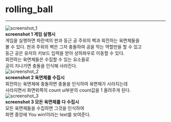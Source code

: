 # rolling_ball  
--------------------------  
![screenshot_1](https://user-images.githubusercontent.com/38284288/40974388-60360924-6902-11e8-824f-062dffc95745.png)  
**screenshot 1 게임 실행시**  
게임을 실행하면 파란색의 판과 둥근 공 주위의 벽과 회전하는 육면체들을  
볼 수 있다. 판과 주위의 벽은 그저 충돌하여 공을 막는 역할만을 할 수 있고  
둥근 공은 유저의 키보드 입력을 받아 상하좌우로 이동할 수 있다.  
회전하는 육면체들은 수집할 수 있는 요소들로  
공이 지나가면 충돌을 인식해 사라진다.  
![screenshot_2](https://user-images.githubusercontent.com/38284288/40974566-eb8d7138-6902-11e8-80a5-125309b1eefa.png)  
**screenshot 2 육면체를 수집시**  
회전하는 육면체에 충돌하면 충돌을 인식하여 육면체가 사라지는데  
사라지면서 화면위쪽의 count ui부분의 count값을 1 올려주게 된다.  
![screenshot_3](https://user-images.githubusercontent.com/38284288/40974648-261a1fa4-6903-11e8-93b1-544cae174b9a.png)  
**screenshot 3 모든 육면체를 다 수집시**  
모든 육면체들을 수집하면 그것을 인식하여  
화면 중앙에 You win!이라는 text를 보여준다.  




